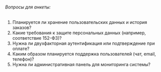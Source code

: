 ###### Вопросы для анкеты:
1. Планируется ли хранение пользовательских данных и история заказов?
2. Какие требования к защите персональных данных (например, соответствие 152-ФЗ)?
3. Нужна ли двухфакторная аутентификация или подтверждение при оплате?
4. Каким образом планируется поддержка пользователей (чат, email, телефон)?
5. Нужна ли административная панель для мониторинга системы?

